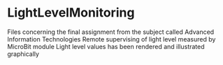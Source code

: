 # LightLevelMonitoring
Files concerning the final assignment from the subject called Advanced Information Technologies
Remote supervising of light level measured by MicroBit module
Light level values has been rendered and illustrated graphically